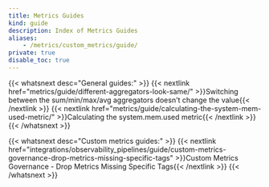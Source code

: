 ```yaml
---
title: Metrics Guides
kind: guide
description: Index of Metrics Guides
aliases:
    - /metrics/custom_metrics/guide/
private: true
disable_toc: true
---
```


{{< whatsnext desc="General guides:" >}}
    {{< nextlink href="metrics/guide/different-aggregators-look-same/" >}}Switching between the sum/min/max/avg aggregators doesn't change the value{{< /nextlink >}}
    {{< nextlink href="metrics/guide/calculating-the-system-mem-used-metric/" >}}Calculating the system.mem.used metric{{< /nextlink >}}
{{< /whatsnext >}}

{{< whatsnext desc="Custom metrics guides:" >}}
    {{< nextlink href="integrations/observability_pipelines/guide/custom-metrics-governance-drop-metrics-missing-specific-tags" >}}Custom Metrics Governance - Drop Metrics Missing Specific Tags{{< /nextlink >}}
{{< /whatsnext >}}
